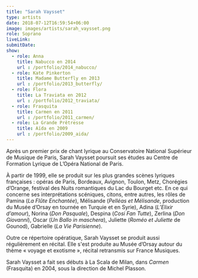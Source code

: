 ```yaml
---
title: "Sarah Vaysset"
type: artists
date: 2018-07-12T16:59:54+06:00
image: images/artists/sarah_vaysset.png
role: Soprano
liveLink: 
submitDate: 
show:
  - role: Anna
    title: Nabucco en 2014
    url : /portfolio/2014_nabucco/
  - role: Kate Pinkerton
    title: Madame Butterfly en 2013
    url : /portfolio/2013_butterfly/
  - role: Flora
    title: La Traviata en 2012
    url : /portfolio/2012_traviata/
  - role: Frasquita
    title: Carmen en 2011
    url : /portfolio/2011_carmen/
  - role: La Grande Prêtresse
    title: Aïda en 2009
    url : /portfolio/2009_aida/
---
```


Après un premier prix de chant lyrique au Conservatoire National Supérieur de Musique de Paris, Sarah Vaysset poursuit ses études au Centre de Formation Lyrique de L’Opéra National de Paris.

À partir de 1999, elle se produit sur les plus grandes scènes lyriques françaises : opéras de Paris, Bordeaux, Avignon, Toulon, Metz, Chorégies d’Orange, festival des Nuits romantiques du Lac du Bourget etc. En ce qui concerne ses interprétations scéniques, citons, entre autres, les rôles de Pamina (*La Flûte Enchantée*), Mélisande (*Pelléas et Mélisande*, production du Musée d’Orsay en tournée en Turquie et en Syrie), Adina (*L’Elixir d’amour*), Norina (*Don Pasquale*), Despina (*Cosi Fan Tutte*), Zerlina (*Don Giovanni*), Oscar (*Un Ballo in maschera*), Juliette (*Roméo et Juliette* de Gounod), Gabrielle (*La Vie Parisienne*).

Outre ce répertoire opératique, Sarah Vaysset se produit aussi régulièrement en récital. Elle s'est produite au Musée d’Orsay autour du thème « voyage et exotisme », récital retransmis sur France Musiques.

Sarah Vaysset a fait ses débuts à La Scala de Milan, dans *Carmen* (Frasquita) en 2004, sous la direction de Michel Plasson.
